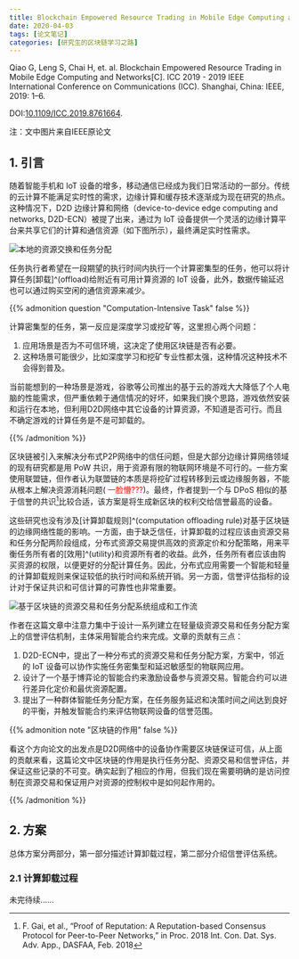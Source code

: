 ```yaml
---
title: Blockchain Empowered Resource Trading in Mobile Edge Computing and Networks
date: 2020-04-03
tags: [论文笔记]
categories: [研究生的区块链学习之路]
---
```


Qiao G, Leng S, Chai H, et. al. Blockchain Empowered Resource Trading in Mobile Edge Computing and Networks[C]. ICC 2019 - 2019 IEEE International Conference on Communications (ICC). Shanghai, China: IEEE, 2019: 1–6. 

DOI:[10.1109/ICC.2019.8761664](https://doi.org/10.1109/ICC.2019.8761664).

注：文中图片来自IEEE原论文

## 1. 引言

随着智能手机和 IoT 设备的增多，移动通信已经成为我们日常活动的一部分。传统的云计算不能满足实时性的需求，边缘计算和缓存技术逐渐成为现在研究的热点。这种情况下，D2D 边缘计算和网络（device-to-device edge computing and networks, D2D-ECN）被提了出来，通过为 IoT 设备提供一个灵活的边缘计算平台来共享它们的计算和通信资源（如下图所示），最终满足实时性需求。

![本地的资源交换和任务分配](https://ieeexplore.ieee.org/mediastore_new/IEEE/content/media/8753818/8761046/8761664/qiao1-p6-qiao-small.gif)

任务执行者希望在一段期望的执行时间内执行一个计算密集型的任务，他可以将计算任务[卸载]^(offload)给附近有可用计算资源的 IoT 设备，此外，数据传输延迟也可以通过购买空闲的通信资源来减少。

{{% admonition question "Computation-Intensive Task" false  %}}

计算密集型的任务，第一反应是深度学习或挖矿等，这里担心两个问题：

1. 应用场景是否为不可信环境，这决定了使用区块链是否有必要。
2. 这种场景可能很少，比如深度学习和挖矿专业性都太强，这种情况这种技术不会得到普及。

当前能想到的一种场景是游戏，谷歌等公司推出的基于云的游戏大大降低了个人电脑的性能需求，但严重依赖于通信情况的好坏，如果我们换个思路，游戏依然安装和运行在本地，但利用D2D网络中其它设备的计算资源，不知道是否可行。而且不确定游戏的计算任务是不是可卸载的。

{{% /admonition %}}

区块链被引入来解决分布式P2P网络中的信任问题，但是大部分边缘计算网络领域的现有研究都是用 PoW 共识，用于资源有限的物联网环境是不可行的。一些方案使用联盟链，但作者认为联盟链的本质是将挖矿过程转移到云或边缘服务器，不能从根本上解决资源消耗问题(<font color="red"> 一脸懵???</font>)。最终，作者提到一个与 DPoS 相似的基于信誉的共识[^1]比较合适，该方案是将生成新区块的权利交给信誉最高的设备。

[^1]: F. Gai, et al., “Proof of Reputation: A Reputation-based Consensus Protocol for Peer-to-Peer Networks,” in Proc. 2018 Int. Con. Dat. Sys. Adv. App., DASFAA, Feb. 2018

这些研究也没有涉及[计算卸载规则]^(computation offloading rule)对基于区块链的边缘网络性能的影响。一方面，由于缺乏信任，计算卸载的过程应该由资源交易和任务分配两阶段组成，分布式资源交易提供高效的资源定价和分配策略，用来平衡任务所有者的[效用]^(utility)和资源所有者的收益。此外，任务所有者应该由购买资源的权限，以便更好的分配计算任务。因此，分布式应用需要一个智能和轻量的计算卸载规则来保证较低的执行时间和系统开销。另一方面，信誉评估指标的设计对于保证共识和可信计算的可靠性也非常重要。

![基于区块链的资源交易和任务分配系统组成和工作流](https://ieeexplore.ieee.org/mediastore_new/IEEE/content/media/8753818/8761046/8761664/qiao2-p6-qiao-small.gif)

作者在这篇文章中注意力集中于设计一系列建立在轻量级资源交易和任务分配方案上的信誉评估机制，主体采用智能合约来完成。文章的贡献有三点：

1. D2D-ECN中，提出了一种分布式的资源交易和任务分配方案，方案中，邻近的 IoT 设备可以协作实施任务密集型和延迟敏感型的物联网应用。
2. 设计了一个基于博弈论的智能合约来激励设备参与资源交易。智能合约可以进行差异化定价和最优资源配置。
3. 提出了一种群体智能任务分配方案，在任务服务延迟和决策时间之间达到良好的平衡，并触发智能合约来评估物联网设备的信誉范围。

{{% admonition note "区块链的作用" false  %}}

看这个方向论文的出发点是D2D网络中的设备协作需要区块链保证可信，从上面的贡献来看，这篇论文中区块链的作用是执行任务分配、资源交易和信誉评估，并保证这些记录的不可变。确实起到了相应的作用，但我们现在需要明确的是访问控制在资源交易和保证用户对资源的控制权中是如何起作用的。

{{% /admonition %}}

## 2. 方案

总体方案分两部分，第一部分描述计算卸载过程，第二部分介绍信誉评估系统。

### 2.1 计算卸载过程

未完待续……